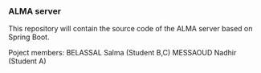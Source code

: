 ### ALMA server

This repository will contain the source code of the ALMA server based on Spring Boot.

Poject members:
		BELASSAL Salma (Student B,C)
		MESSAOUD Nadhir (Student A)

